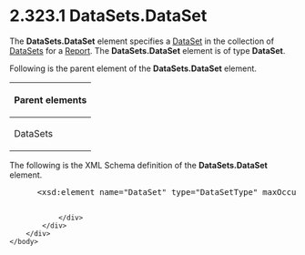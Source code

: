 <html dir="LTR" xmlns:mshelp="http://msdn.microsoft.com/mshelp" xmlns:ddue="http://ddue.schemas.microsoft.com/authoring/2003/5" xmlns:xlink="http://www.w3.org/1999/xlink" xmlns:tool="http://www.microsoft.com/tooltip">
    <head>
        <meta http-equiv="Content-Type" content="text/html; CHARSET=utf-8"></meta>
        <meta name="save" content="history"></meta>
        <title>2.323.1 DataSets.DataSet</title>
        <xml>
            <mshelp:toctitle title="2.323.1 DataSets.DataSet"></mshelp:toctitle>
            <mshelp:rltitle title="[MS-RDL]: DataSets.DataSet"></mshelp:rltitle>
            <mshelp:keyword index="A" term="2ba1d12b-259f-4678-a1f6-f424e58e987d"></mshelp:keyword>
            <mshelp:attr name="DCSext.ContentType" value="open specification"></mshelp:attr>
            <mshelp:attr name="AssetID" value="2ba1d12b-259f-4678-a1f6-f424e58e987d"></mshelp:attr>
            <mshelp:attr name="TopicType" value="kbRef"></mshelp:attr>
            <mshelp:attr name="DCSext.Title" value="[MS-RDL]: DataSets.DataSet" />
        </xml>
    </head>
    <body>
        <div id="header">
            <h1 class="heading">2.323.1 DataSets.DataSet</h1>
        </div>
        <div id="mainSection">
            <div id="mainBody">
                <div id="allHistory" class="saveHistory"></div>
                <div id="sectionSection0" class="section" name="collapseableSection">
                    

<p>The <b>DataSets.DataSet</b> element specifies a <a href="a14782b0-2e2f-4305-83a3-3de3fd750b6a.html">DataSet</a> in the collection
of <a href="8a8301cb-c9b3-48ca-84fb-03e8724f959f.html">DataSets</a> for a <a href="6bbaafec-020b-406c-b4e7-5e4318b616cb.html">Report</a>. The <b>DataSets.DataSet</b>
element is of type <b>DataSet</b>.</p>

<p>Following is the parent element of the <b>DataSets.DataSet</b>
element. </p>

<table>
 <thead>
  <tr>
   <th>
   <p>Parent elements</p>
   </th>
  </tr>
 </thead>
 <tr>
  <td>
  <p>DataSets</p>
  </td>
 </tr>
</table>

<p>The following is the XML Schema definition of the <b>DataSets.DataSet</b>
element.</p>

<dl>
<dd>
<div><pre> &lt;xsd:element name=&quot;DataSet&quot; type=&quot;DataSetType&quot; maxOccurs=&quot;unbounded&quot; /&gt;
  
</pre></div>
</dd></dl>


                </div>
            </div>
        </div>
    </body>
</html>